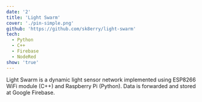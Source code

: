```yaml
---
date: '2'
title: 'Light Swarm'
cover: './pin-simple.png'
github: 'https://github.com/sk8erry/light-swarm'
tech:
  - Python
  - C++
  - Firebase
  - NodeRed
show: 'true'
---
```


Light Swarm is a dynamic light sensor network implemented using ESP8266 WiFi module (C++) and Raspberry Pi (Python). Data is forwarded and stored at Google Firebase.
